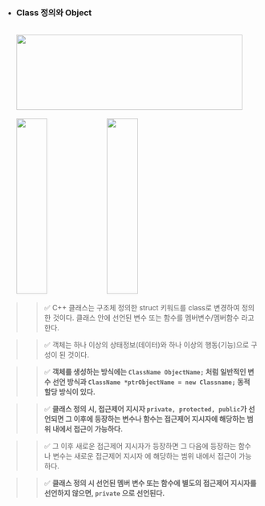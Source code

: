- ### Class 정의와 Object 
<br>
<div align="left">
  &nbsp;&nbsp;&nbsp;&nbsp;&nbsp;&nbsp;<img src="https://github.com/user-attachments/assets/06ebd921-ec2c-4bbf-b1d3-ebafda57acf1"  width="450" height="150" >
</div>

<p align="left">
  &nbsp;&nbsp;&nbsp;&nbsp;&nbsp;&nbsp;<img src="https://github.com/user-attachments/assets/328a5226-0c53-43b9-9467-4d9a767d6c21"  width="35%" height="350">
  <img src="https://github.com/user-attachments/assets/0ed5d794-85c3-43bf-9dec-18545c9d4e6b"  width="35%" height="350">
</p>

>> ✅ C++ 클래스는 구조체 정의한 struct 키워드를 class로 변경하여 정의한 것이다. 클래스 안에 선언된
>> 변수 또는 함수를 멤버변수/멤버함수 라고 한다.

>> ✅ 객체는 하나 이상의 상태정보(데이터)와 하나 이상의 행동(기능)으로 구성이 된 것이다.

>> ✅ **객체를 생성하는 방식에는 `ClassName ObjectName;` 처럼 일반적인 변수 선언 방식과
>> `ClassName *ptrObjectName = new Classname;` 동적 할당 방식이 있다.**  

>> ✅ **클래스 정의 시, 접근제어 지시자 `private, protected, public`가 선언되면 그 이후에 등장하는
>> 변수나 함수는 접근제어 지시자에 해당하는 범위 내에서 접근이 가능하다.**

>> ✅ 그 이후 새로운 접근제어 지시자가 등장하면 그 다음에 등장하는 함수나 변수는 새로운 접근제어 지시자
>> 에 해당하는 범위 내에서 접근이 가능하다.

>> ✅ **클래스 정의 시 선언된 멤버 변수 또는 함수에 별도의 접근제어 지시자를 선언하지 않으면, `private`
>> 으로 선언된다.** 
